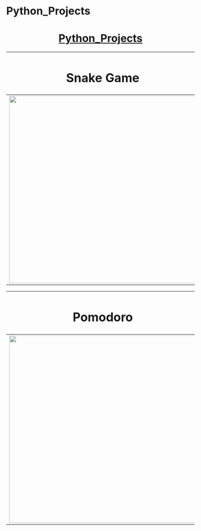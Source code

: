 # Python_Projects
<h1 align="center"><u>Python_Projects</u></h1>

|<h1 align="center">Snake Game</h1>|<h1 align="center">Password Manager</h1>|
|---|---|
|<img width=500px src="https://user-images.githubusercontent.com/64771223/106465793-771fc000-64c0-11eb-89c0-3931822e37aa.png">|<img width=500px src="https://user-images.githubusercontent.com/64771223/106454830-58fe9380-64b1-11eb-8688-d59404cf6125.png">|

|<h1 align="center">Pomodoro</h1>|<h1 align="center">Flash Card</h1>|
|---|---|
|<img width=500px src="https://user-images.githubusercontent.com/64771223/106466387-455b2900-64c1-11eb-90ef-cb9dd52dfe6e.png">|<img width=500px src="https://user-images.githubusercontent.com/64771223/106466753-bdc1ea00-64c1-11eb-86b8-756a9963adc6.png">|
